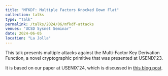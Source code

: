 ```yaml
---
title: "MFKDF: Multiple Factors Knocked Down Flat"
collection: talks
type: "Talk"
permalink: /talks/2024/06/mfkdf-attacks
venues: "UCSD Sysnet Seminar"
date: 2024-06-05
location: "La Jolla"
---
```


This talk presents multiple attacks against the Multi-Factor Key Derivation Function, a novel cryptographic primitive that was presented at USENIX’23.

It is based on our paper at USENIX'24, which is discussed in [this blog post](/posts/2024/08/mfkdf).
